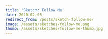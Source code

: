 ```yaml
---
title: 'Sketch: Follow Me'
date: 2020-02-05
redirect_from: /posts/sketch-follow-me/
image: /assets/sketches/follow-me.png
thumb: /assets/sketches/follow-me-thumb.jpg
---
```


<script src="/assets/lib/p5-0.10.2.js"></script>
<script src="/assets/lib/matter-0.14.2.min.js"></script>
<script src="/assets/sketches/follow-me.js"></script>

<style>

    .top-holder {
        width: 100%;
        margin-top: 100px;
    }

    .top-holder canvas {
        margin-left: auto;
        margin-right: auto;
        display: block;
    }

    .clear {
        clear: both;
    }
</style>


<div id="big-container" class="container"></div>
<div class="clear"></div>
